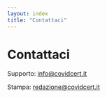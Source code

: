 ```yaml
---
layout: index
title: "Contattaci"
---
```

<div class="container px-3 py-3 pt-md-5 pb-md-4 mx-auto text-center">
    <h1 class="h1-responsive text-center">Contattaci</h1>
    <p>Supporto: <a href="mailto:info@covidcert.it?subject=Richiesta%20informazioni%20CovidCert">info@covidcert.it</a></p>
    <p>Stampa: <a href="mailto:redazione@covidcert.it?subject=Richiesta%20Stampa%20CovidCert">redazione@covidcert.it</a></p>
<div>